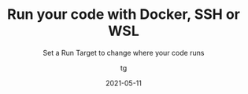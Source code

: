 ---
date: 2021-05-11
title: Run your code with Docker, SSH or WSL
technologies: [java]
topics: []
author: tg
subtitle: Set a Run Target to change where your code runs
thumbnail: ./thumbnail.png
cardThumbnail: ./card.png
shortVideo:
  poster: ./tip.png
  url: https://youtu.be/4YjBzLDF1F8
seealso:
  - title: (documentation) IntelliJ IDEA Help - Run applications
    href: https://www.jetbrains.com/help/idea/running-applications.html
  - title: (video) Marco Codes - SSH Crash Course
    href: https://www.youtube.com/watch?v=UnM4QAumuCQ
leadin: |
    You can configure a Run Target of Docker, SSH or WSL for Java unit tests, Maven and Gradle projects, and for Spring Boot, Micronaut and Quarkus applications.

    This means you can, for example, run Spring Boot applications with a Docker target.

---